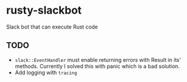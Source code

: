 # rusty-slackbot

Slack bot that can execute Rust code

## TODO

- `slack::EventHandler` must enable returning errors with Result in its' methods. Currently I solved this with panic which is a bad solution.
- Add logging with `tracing`

